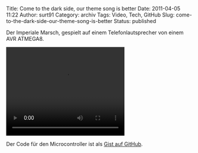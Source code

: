 Title: Come to the dark side, our theme song is﻿ better
Date: 2011-04-05 11:22
Author: surt91
Category: archiv
Tags: Video, Tech, GitHub
Slug: come-to-the-dark-side-our-theme-song-is-better
Status: published

Der Imperiale Marsch, gespielt auf einem Telefonlautsprecher von einem
AVR ATMEGA8.

<video controls="controls" height="240" type="video/webm" width="320">
<source src="vid/IM2.webm"></source>
<source src="vid/IM2.ogv"></source>
</video>

Der Code für den Microcontroller ist als [Gist auf GitHub](https://gist.github.com/surt91/91e65a50b5a0d3a59f5eacb967bea039).

